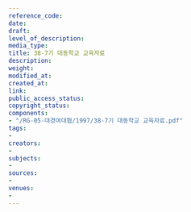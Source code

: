 ```yaml
---
reference_code: 
date: 
draft: 
level_of_description: 
media_type: 
title: 38-7기 대동학교 교육자료
description: 
weight: 
modified_at: 
created_at: 
link: 
public_access_status: 
copyright_status: 
components:
- "/RG-05-대경여대협/1997/38-7기 대동학교 교육자료.pdf"
tags:
- 
creators:
- 
subjects:
- 
sources:
- 
venues:
- 
---
```

